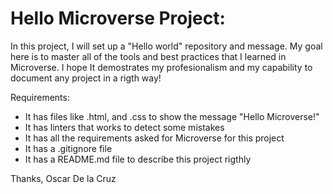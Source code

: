 # Hello Microverse Project:

In this project, I will set up a "Hello world" repository and message. My goal here is to master all of the tools and best practices that I learned in Microverse. 
I hope It demostrates my profesionalism and my capability to document any project in a rigth way!

Requirements:
- It has files like .html, and .css to show the message "Hello Microverse!"
- It has linters that works to detect some mistakes
- It has all the requirements asked for Microverse for this project
- It has a .gitignore file
- It has a README.md file to describe this project rigthly


Thanks,
Oscar De la Cruz
